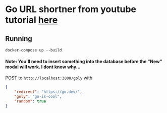 # Go URL shortner from youtube tutorial [here](https://www.youtube.com/watch?v=bTLQT7W12dQ)

## Running

`docker-compose up --build`

#### Note: You'll need to insert something into the database before the "New" modal will work. I dont know why... 

POST to `http://localhost:3000/goly` with
```json
{
    "redirect": "https://go.dev/",
    "goly": "go-is-cool",
    "random": true
}
```